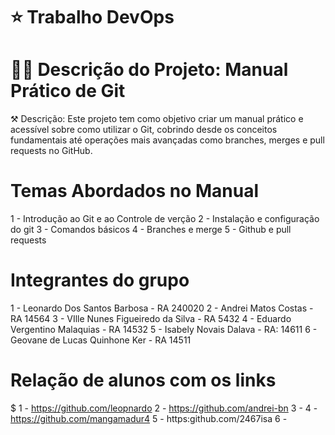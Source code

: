 # ⭐ Trabalho DevOps

# 🧾🔎 Descrição do Projeto: Manual Prático de Git

 ⚒️ Descrição: Este projeto tem como objetivo criar um manual prático e acessível sobre como utilizar o Git, cobrindo desde os conceitos fundamentais até operações mais avançadas como branches, merges e pull requests no GitHub.


# Temas Abordados no Manual

1 - Introdução ao Git e ao Controle de verção
2 - Instalação e configuração do git
3 - Comandos básicos
4 - Branches e merge
5 - Github e pull requests


# Integrantes do grupo 

1 - Leonardo Dos Santos Barbosa - RA 240020 
2 - Andrei Matos Costas - RA 14564 
3 - VIlle Nunes Figueiredo da Silva - RA 5432 
4 - Eduardo Vergentino Malaquias - RA 14532 
5 - Isabely Novais Dalava - RA: 14611 
6 - Geovane de Lucas Quinhone Ker - RA 14511 

# Relação de alunos com os links
$
1 - https://github.com/leopnardo
2 - https://github.com/andrei-bn
3 - 
4 - https://github.com/mangamadur4
5 - https:github.com/2467isa
6 - 
